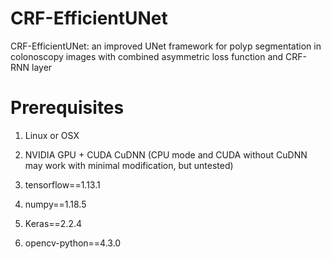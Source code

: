 # CRF-EfficientUNet
CRF-EfficientUNet: an improved UNet framework for polyp segmentation in colonoscopy images with combined asymmetric loss function and CRF-RNN layer
# Prerequisites
1. Linux or OSX
2. NVIDIA GPU + CUDA CuDNN (CPU mode and CUDA without CuDNN may work with minimal modification, but untested)

4. tensorflow==1.13.1
5. numpy==1.18.5
6. Keras==2.2.4
7. opencv-python==4.3.0
